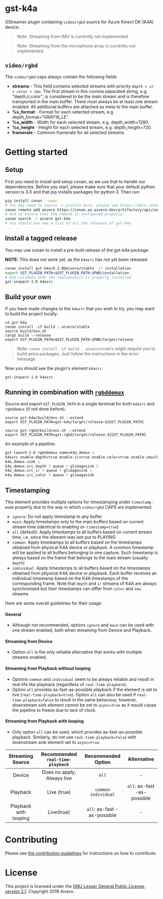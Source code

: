 # gst-k4a

GStreamer plugin containing `video/rgbd` source for Azure Kinect DK (K4A) device.

> Note: Streaming from IMU is currently not implemented

> Note: Streaming from the microphone array is currently not implemented

## `video/rgbd`
The `video/rgbd` caps always contain the following fields
- **streams** - This field contains selected streams with priority `depth > ir > color > imu`. The first stream in this comma separated string, e.g. "depth,ir,color", is considered to be the main stream and is therefore transported in the main buffer. There must always be at least one stream enabled. All additional buffers are attached as meta to the main buffer.
- **%s_format** - Format for each selected stream, e.g. depth_format="GRAY16_LE".
- **%s_width** - Width for each selected stream, e.g. depth_width=1280.
- **%s_height** - Height for each selected stream, e.g. depth_height=720.
- **framerate** - Common framerate for all selected streams.


# Getting started

## Setup

First you need to install and setup conan, as we use that to handle our dependencies. Before you start, please make sure
that your default python version is 3.X and that pip installs packages for python 3. Then run:

```bash
pip install conan --user
# You may need to source ~/.profile here, please see https://docs.conan.io/en/latest/installation.html#known-installation-issues-with-pip
conan remote add aivero https://conan.aa.aivero.dev/artifactory/api/conan/aivero-public
# And to ensure that the remote is configured properly:
conan search -r aivero gst-k4a
# You should now see a list of all the releases of gst-k4a
```

## Install a tagged release

You may use conan to install a pre-built release of the gst-k4a package:

**NOTE:** This does not work yet, as the `k4asrc` has not yet been released.

```bash
conan install gst-k4a/0.3.0@aivero/stable -if installation
export GST_PLUGIN_PATH=$GST_PLUGIN_PATH:$PWD/installation
# And validate that the realsensesrc is properly installed
gst-inspect-1.0 k4asrc
```

## Build your own

If you have made changes to the `k4asrc` that you wish to try, you may want to build the project locally:

```
cd gst-k4a
conan install -if build . aivero/stable
source build/env.sh
cargo build --release
export GST_PLUGIN_PATH=$GST_PLUGIN_PATH:$PWD/target/release
```

> Note: `conan install -if build . aivero/stable` might require you to build extra packages. Just follow the instructions in the error message. 

Now you should see the plugin's element `k4asrc`.

```
gst-inspect-1.0 k4asrc
```

## Running in combination with [`rgbddemux`](https://gitlab.com/aivero/public/gstreamer/gst-rgbd)

Source and export `GST_PLUGIN_PATH` in a single terminal for both `k4asrc` and `rgbddemux` (if not done before).
```
source gst-k4a/build/env.sh --extend
export GST_PLUGIN_PATH=gst-k4a/target/release:${GST_PLUGIN_PATH}

source gst-rgbd/build/env.sh --extend
export GST_PLUGIN_PATH=gst-rgbd/target/release:${GST_PLUGIN_PATH}
```

An example of a pipeline:

```bash
gst-launch-1.0 rgbddemux name=k4a_demux \
k4asrc enable-depth=true enable-ir=true enable-color=true enable-imu=false color-format=nv12 color-resolution=720p depth-mode=nfov_unbinned framerate=15fps ! \
k4a_demux.sink \
k4a_demux.src_depth ! queue ! glimagesink \
k4a_demux.src_ir ! queue ! glimagesink \
k4a_demux.src_color ! queue ! glimagesink
```

## Timestamping

This element provides multiple options for timestamping under `timestamp-mode` property due to the way in which `video/rgbd` CAPS are implemented.
- `ignore`: Do not apply timestamp to any buffer
- `main`: Apply timestamps only to the main buffers based on current stream time (identical to enabling `do-timestamp=true`)
- `all` (default): Apply timestamps to all buffers based on current stream time, i.e. since the element was last put to PLAYING
- `common`: Apply timestamps to all buffers based on the timestamps obtained from physical K4A device or playback. A common timestamp will be applied to all buffers belonging to one capture. Such timestamp is always based on the frame that belongs to the main stream (usually `depth`)
- `individual`: Apply timestamps to all buffers based on the timestamps obtained from physical K4A device or playback. Each buffer receives an individual timestamp based on the K4A timestamps of the corresponding frame. Note that `depth` and `ir` streams of K4A are always synchronised but their timestamps can differ from `color` and `imu` streams

Here are some overall guidelines for their usage:

#### General
- Although not recommended, options `ignore` and `main` can be used with one stream enabled, both when streaming from Device and Playback.

#### Streaming from Device
- Option `all` is the only reliable alternative that works with multiple streams enabled.

#### Streaming from Playback without looping
- Options `common` and `individual` seem to be always reliable and result in real-life like playback (regardless of `real-time-playback`).
- Option `all` provides as-fast-as-possible playback if the element is set to live (`real-time-playback=true`). Option `all` can also be used if `real-time-playback=false` to result in the same behaviour, however, downstream sink element cannot be set to `async=true` as it would cause the pipeline to freeze due to lack of clock.

#### Streaming from Playback with looping
- Only option `all` can be used, which provides as-fast-as-possible playback. Similarly, do not use `real-time-playback=false` with downstream sink element set to `async=true`.

| **Streaming Source** | **Recommended `real-time-playback`** | **Recommended Option** | **Alternative** |
|:---------------------:|:------------------------------------:|:---------------------------------------------:|:-----------------------------------:|
| Device | Does no apply, Always live | `all` | - |
| Playback | Live (true) | `common` `individual` | `all`: as-fast -as-possible |
| Playback with looping | Live(true) | `all`: as-fast -as-possible | - |


# Contributing

Please see [the contribution guidelines](CONTRIBUTING.md) for instructions on how to contribute.

# License

This project is licensed under the [GNU Lesser General Public License, version 2.1](LICENSE). Copyright 2019 Aivero.

